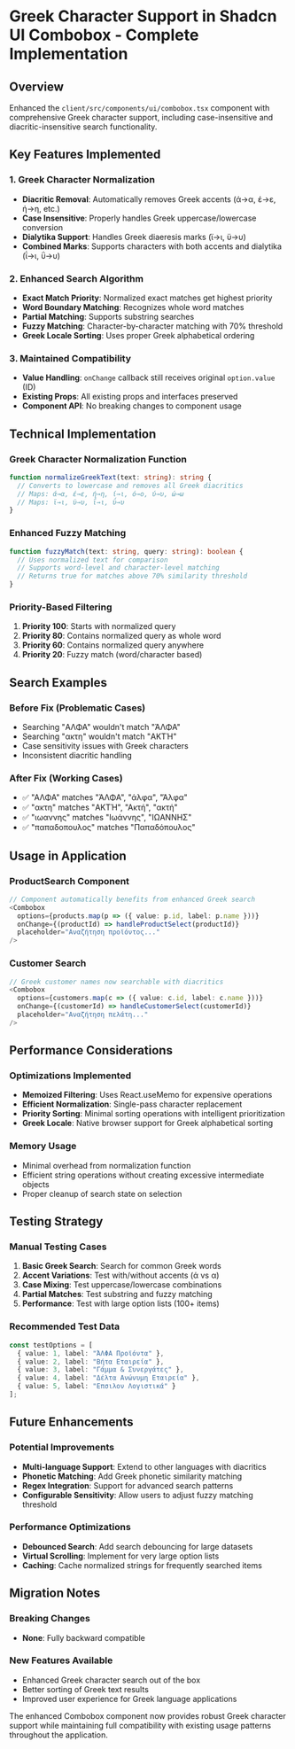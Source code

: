 # Greek Character Support in Shadcn UI Combobox - Complete Implementation

## Overview

Enhanced the `client/src/components/ui/combobox.tsx` component with comprehensive Greek character support, including case-insensitive and diacritic-insensitive search functionality.

## Key Features Implemented

### 1. Greek Character Normalization
- **Diacritic Removal**: Automatically removes Greek accents (ά→α, έ→ε, ή→η, etc.)
- **Case Insensitive**: Properly handles Greek uppercase/lowercase conversion
- **Dialytika Support**: Handles Greek diaeresis marks (ϊ→ι, ϋ→υ)
- **Combined Marks**: Supports characters with both accents and dialytika (ΐ→ι, ΰ→υ)

### 2. Enhanced Search Algorithm
- **Exact Match Priority**: Normalized exact matches get highest priority
- **Word Boundary Matching**: Recognizes whole word matches
- **Partial Matching**: Supports substring searches
- **Fuzzy Matching**: Character-by-character matching with 70% threshold
- **Greek Locale Sorting**: Uses proper Greek alphabetical ordering

### 3. Maintained Compatibility
- **Value Handling**: `onChange` callback still receives original `option.value` (ID)
- **Existing Props**: All existing props and interfaces preserved
- **Component API**: No breaking changes to component usage

## Technical Implementation

### Greek Character Normalization Function
```typescript
function normalizeGreekText(text: string): string {
  // Converts to lowercase and removes all Greek diacritics
  // Maps: ά→α, έ→ε, ή→η, ί→ι, ό→ο, ύ→υ, ώ→ω
  // Maps: ϊ→ι, ϋ→υ, ΐ→ι, ΰ→υ
}
```

### Enhanced Fuzzy Matching
```typescript
function fuzzyMatch(text: string, query: string): boolean {
  // Uses normalized text for comparison
  // Supports word-level and character-level matching
  // Returns true for matches above 70% similarity threshold
}
```

### Priority-Based Filtering
1. **Priority 100**: Starts with normalized query
2. **Priority 80**: Contains normalized query as whole word
3. **Priority 60**: Contains normalized query anywhere
4. **Priority 20**: Fuzzy match (word/character based)

## Search Examples

### Before Fix (Problematic Cases)
- Searching "ΑΛΦΑ" wouldn't match "ΆΛΦΑ"
- Searching "ακτη" wouldn't match "ΑΚΤΉ"
- Case sensitivity issues with Greek characters
- Inconsistent diacritic handling

### After Fix (Working Cases)
- ✅ "ΑΛΦΑ" matches "ΆΛΦΑ", "άλφα", "Άλφα"
- ✅ "ακτη" matches "ΑΚΤΉ", "Ακτή", "ακτή"
- ✅ "ιωαννης" matches "Ιωάννης", "ΙΩΑΝΝΗΣ"
- ✅ "παπαδοπουλος" matches "Παπαδόπουλος"

## Usage in Application

### ProductSearch Component
```typescript
// Component automatically benefits from enhanced Greek search
<Combobox
  options={products.map(p => ({ value: p.id, label: p.name }))}
  onChange={(productId) => handleProductSelect(productId)}
  placeholder="Αναζήτηση προϊόντος..."
/>
```

### Customer Search
```typescript
// Greek customer names now searchable with diacritics
<Combobox
  options={customers.map(c => ({ value: c.id, label: c.name }))}
  onChange={(customerId) => handleCustomerSelect(customerId)}
  placeholder="Αναζήτηση πελάτη..."
/>
```

## Performance Considerations

### Optimizations Implemented
- **Memoized Filtering**: Uses React.useMemo for expensive operations
- **Efficient Normalization**: Single-pass character replacement
- **Priority Sorting**: Minimal sorting operations with intelligent prioritization
- **Greek Locale**: Native browser support for Greek alphabetical sorting

### Memory Usage
- Minimal overhead from normalization function
- Efficient string operations without creating excessive intermediate objects
- Proper cleanup of search state on selection

## Testing Strategy

### Manual Testing Cases
1. **Basic Greek Search**: Search for common Greek words
2. **Accent Variations**: Test with/without accents (ά vs α)
3. **Case Mixing**: Test uppercase/lowercase combinations
4. **Partial Matches**: Test substring and fuzzy matching
5. **Performance**: Test with large option lists (100+ items)

### Recommended Test Data
```typescript
const testOptions = [
  { value: 1, label: "ΆΛΦΑ Προϊόντα" },
  { value: 2, label: "Βήτα Εταιρεία" },
  { value: 3, label: "Γάμμα & Συνεργάτες" },
  { value: 4, label: "Δέλτα Ανώνυμη Εταιρεία" },
  { value: 5, label: "Επσιλον Λογιστικά" }
];
```

## Future Enhancements

### Potential Improvements
- **Multi-language Support**: Extend to other languages with diacritics
- **Phonetic Matching**: Add Greek phonetic similarity matching
- **Regex Integration**: Support for advanced search patterns
- **Configurable Sensitivity**: Allow users to adjust fuzzy matching threshold

### Performance Optimizations
- **Debounced Search**: Add search debouncing for large datasets
- **Virtual Scrolling**: Implement for very large option lists
- **Caching**: Cache normalized strings for frequently searched items

## Migration Notes

### Breaking Changes
- **None**: Fully backward compatible

### New Features Available
- Enhanced Greek character search out of the box
- Better sorting of Greek text results
- Improved user experience for Greek language applications

The enhanced Combobox component now provides robust Greek character support while maintaining full compatibility with existing usage patterns throughout the application.